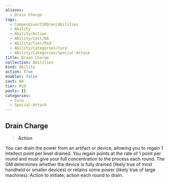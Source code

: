 ```yaml
---
aliases:
  - Drain Charge
tags:
  - Compendium/CSRD/en/Abilities
  - Ability
  - Ability/Action
  - Ability/Cost/NA
  - Ability/Tier/Mid
  - Ability/Categories/Cure
  - Ability/Categories/Special-Attack
title: Drain Charge
collection: Abilities
kind: Ability
action: true
enabler: false
cost: NA
tier: Mid
pools: []
categories:
  - Cure
  - Special-Attack
---
```

## Drain Charge  
>**Action**
  
You can drain the power from an artifact or device, allowing you to regain 1 Intellect point per level drained. You regain points at the rate of 1 point per round and must give your full concentration to the process each round. The GM determines whether the device is fully drained (likely true of most handheld or smaller devices) or retains some power (likely true of large machines). Action to initiate; action each round to drain.
